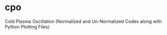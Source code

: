 # cpo
Cold Plasma Oscillation (Normalized and Un-Normalized Codes along with Python Plotting Files)
